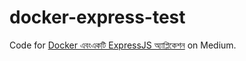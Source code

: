 # docker-express-test

Code for [Docker এবংএকটি ExpressJS অ্যাপ্লিকেশন](https://medium.com/@sashraf94/docker-এবংএকটি-expressjs-অ্যাপ্লিকেশন-1d49a605246a) on Medium.

